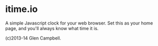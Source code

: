 itime.io
========
A simple Javascript clock for your web browser. Set this as your
home page, and you'll always know what time it is.


(c)2013-14 Glen Campbell.
